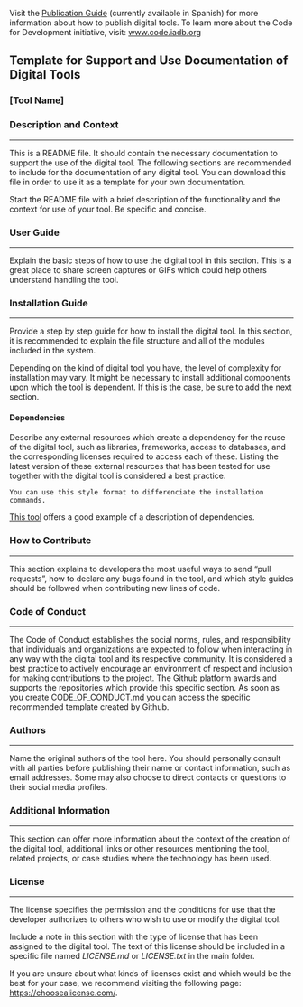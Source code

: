 Visit the [Publication Guide](el-bid.github.io/guia-de-publicacion/) (currently available in Spanish) for more information about how to publish digital tools.
To learn more about the Code for Development initiative, visit: www.code.iadb.org

## Template for Support and Use Documentation of Digital Tools

### [Tool Name]
### Description and Context
---
This is a README file. It should contain the necessary documentation to support the use of the digital tool. The following sections are recommended to include for the documentation of any digital tool. You can download this file in order to use it as a template for your own documentation.

Start the README file with a brief description of the functionality and the context for use of your tool. Be specific and concise.

### User Guide
---
Explain the basic steps of how to use the digital tool in this section. This is a great place to share screen captures or GIFs which could help others understand handling the tool.
 	
### Installation Guide
---
Provide a step by step guide for how to install the digital tool. In this section, it is recommended to explain the file structure and all of the modules included in the system.

Depending on the kind of digital tool you have, the level of complexity for installation may vary. It might be necessary to install additional components upon which the tool is dependent. If this is the case, be sure to add the next section.

#### Dependencies
Describe any external resources which create a dependency for the reuse of the digital tool, such as libraries, frameworks, access to databases, and the corresponding licenses required to access each of these. Listing the latest version of these external resources that has been tested for use together with the digital tool is considered a best practice. 

    You can use this style format to differenciate the installation commands.

[This tool](https://github.com/EL-BID/SmartMap) offers a good example of a description of dependencies.

### How to Contribute
---
This section explains to developers the most useful ways to send “pull requests”, how to declare any bugs found in the tool, and which style guides should be followed when contributing new lines of code.

### Code of Conduct 
---
The Code of Conduct establishes the social norms, rules, and responsibility that individuals and organizations are expected to follow when interacting in any way with the digital tool and its respective community. It is considered a best practice to actively encourage an environment of respect and inclusion for making contributions to the project. The Github platform awards and supports the repositories which provide this specific section. As soon as you create CODE_OF_CONDUCT.md you can access the specific recommended template created by Github. 

### Authors
---
Name the original authors of the tool here. You should personally consult with all parties before publishing their name or contact information, such as email addresses. Some may also choose to direct contacts or questions to their social media profiles.

### Additional Information
---
This section can offer more information about the context of the creation of the digital tool, additional links or other resources mentioning the tool, related projects, or case studies where the technology has been used.

### License 
---
The license specifies the permission and the conditions for use that the developer authorizes to others who wish to use or modify the digital tool.

Include a note in this section with the type of license that has been assigned to the digital tool. The text of this license should be included in a specific file named *LICENSE.md* or *LICENSE.txt* in the main folder.

If you are unsure about what kinds of licenses exist and which would be the best for your case, we recommend visiting the following page: https://choosealicense.com/.
